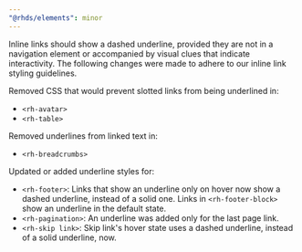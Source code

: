 ```yaml
---
"@rhds/elements": minor
---
```


Inline links should show a dashed underline, provided they are not in a navigation element or accompanied by visual clues that indicate interactivity. The following changes were made to adhere to our inline link styling guidelines.

Removed CSS that would prevent slotted links from being underlined in:
- `<rh-avatar>`
- `<rh-table>`

Removed underlines from linked text in:
- `<rh-breadcrumbs>`

Updated or added underline styles for:
- `<rh-footer>`: Links that show an underline only on hover now show a dashed underline, instead of a solid one. Links in `<rh-footer-block>` show an underline in the default state.
- `<rh-pagination>`: An underline was added only for the last page link.
- `<rh-skip link>`: Skip link's hover state uses a dashed underline, instead of a solid underline, now.